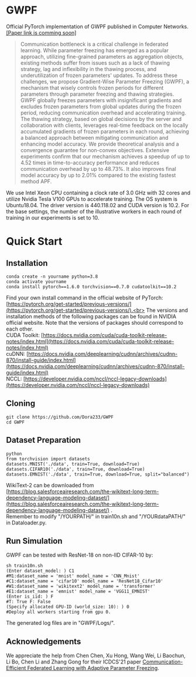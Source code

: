 # GWPF
Official PyTorch implementation of GWPF published in Computer Networks. [[Paper link is comming soon]]()<br>
>Communication bottleneck is a critical challenge in federated learning. While parameter freezing has emerged as a popular approach, utilizing fine-grained parameters as aggregation objects, existing methods suffer from issues such as a lack of thawing strategy, lag and inflexibility in the thawing process, and underutilization of frozen parameters' updates. To address these challenges, we propose Gradient-Wise Parameter Freezing (GWPF), a mechanism that wisely controls frozen periods for different parameters through parameter freezing and thawing strategies. GWPF globally freezes parameters with insignificant gradients and excludes frozen parameters from global updates during the frozen period, reducing communication overhead and accelerating training. The thawing strategy, based on global decisions by the server and collaboration with clients, leverages real-time feedback on the locally accumulated gradients of frozen parameters in each round, achieving a balanced approach between mitigating communication and enhancing model accuracy. We provide theoretical analysis and a convergence guarantee for non-convex objectives. Extensive experiments confirm that our mechanism achieves a speedup of up to 4.52 times in time-to-accuracy performance and reduces communication overhead by up to 48.73\%. It also improves final model accuracy by up to 2.01\% compared to the existing fastest method APF.<br>

We use Intel Xeon CPU containing a clock rate of 3.0 GHz with 32 cores and utilize Nvidia Tesla V100 GPUs to accelerate training.
The OS system is Ubuntu18.04. The driver version is 440.118.02 and CUDA version is 10.2.
For the base settings, the number of the illustrative workers in each round of training in our experiments is set to 10.<br>
# Quick Start
## Installation
```
conda create -n yourname python=3.8
conda activate yourname
conda install pytorch==1.6.0 torchvision==0.7.0 cudatoolkit==10.2
```
Find your own install command in the official website of PyTorch: [https://pytorch.org/get-started/previous-versions/](https://pytorch.org/get-started/previous-versions/).<br>
The versions and installation methods of the following packages can be found in NVIDIA official website. Note that the versions of packages should correspond to each other.<br>
CUDA Toolkit: [https://docs.nvidia.com/cuda/cuda-toolkit-release-notes/index.html](https://docs.nvidia.com/cuda/cuda-toolkit-release-notes/index.html)<br>
cuDNN: [https://docs.nvidia.com/deeplearning/cudnn/archives/cudnn-870/install-guide/index.html](https://docs.nvidia.com/deeplearning/cudnn/archives/cudnn-870/install-guide/index.html)<br>
NCCL: [https://developer.nvidia.com/nccl/nccl-legacy-downloads](https://developer.nvidia.com/nccl/nccl-legacy-downloads)<br>
## Cloning
```
git clone https://github.com/Dora233/GWPF
cd GWPF
```
## Dataset Preparation
```
python
from torchvision import datasets
datasets.MNIST('./data', train=True, download=True)
datasets.CIFAR10('./data', train=True, download=True)
datasets.EMNIST('./data', train=True, download=True, split="balanced")
```
WikiText-2 can be downloaded from 
[https://blog.salesforceairesearch.com/the-wikitext-long-term-dependency-language-modeling-dataset/](https://blog.salesforceairesearch.com/the-wikitext-long-term-dependency-language-modeling-dataset/) .<br>
Remember to modify "/YOURPATH/" in train10n.sh and "/YOURdataPATH/" in Dataloader.py.

## Run Simulation
GWPF can be tested with ResNet-18 on non-IID CIFAR-10 by:
```
sh train10n.sh
(Enter dataset_model: ) C1
#M1:dataset_name = 'mnist' model_name = 'CNN_Mnist'
#C1:dataset_name = 'cifar10' model_name = 'ResNet18_Cifar10'
#W1:dataset_name = 'wikitext2' model_name = 'transformer'
#E1:dataset_name = 'emnist' model_name = 'VGG11_EMNIST'
(Enter is_iid: ) F
#T: True F: False
(Specify allocated GPU-ID (world_size: 10): ) 0
#Deploy all workers starting from gpu 0.
```
The generated log files are in "GWPF/Logs/".

## Acknowledgements
We appreciate the help from Chen Chen, Xu Hong, Wang Wei, Li Baochun, Li Bo, Chen Li and Zhang Gong for their ICDCS'21 paper [Communication-Efficient Federated Learning with Adaptive Parameter Freezing](https://ieeexplore.ieee.org/document/9546506). <br>
